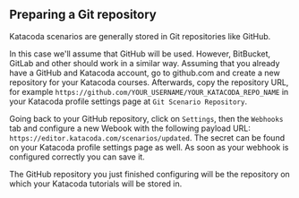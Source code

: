 ## Preparing a Git repository

Katacoda scenarios are generally stored in Git repositories like GitHub. 

In this case we'll assume that GitHub will be used. However, BitBucket, GitLab and other should work in a similar way. Assuming that you already have a GitHub and Katacoda account, go to github.com and create a new repository for your Katacoda courses. Afterwards, copy the repository URL, for example `https://github.com/YOUR_USERNAME/YOUR_KATACODA_REPO_NAME` in your Katacoda profile settings page at `Git Scenario Repository`.

Going back to your GitHub repository, click on `Settings`, then the `Webhooks` tab and configure a new Webook with the following payload URL: `https://editor.katacoda.com/scenarios/updated`. The secret can be found on your Katacoda profile settings page as well. As soon as your webhook is configured correctly you can save it.

The GitHub repository you just finished configuring will be the repository on which your Katacoda tutorials will be stored in.